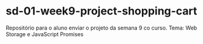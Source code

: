 # sd-01-week9-project-shopping-cart
Repositório para o aluno enviar o projeto da semana 9 co curso. Tema: Web Storage e JavaScript Promises
